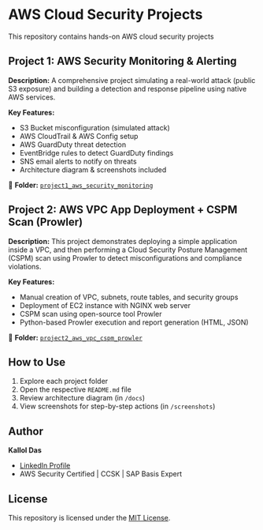 # AWS Cloud Security Projects

This repository contains hands-on AWS cloud security projects

## Project 1: AWS Security Monitoring & Alerting

**Description:**
A comprehensive project simulating a real-world attack (public S3 exposure) and building a detection and response pipeline using native AWS services.

**Key Features:**

* S3 Bucket misconfiguration (simulated attack)
* AWS CloudTrail & AWS Config setup
* AWS GuardDuty threat detection
* EventBridge rules to detect GuardDuty findings
* SNS email alerts to notify on threats
* Architecture diagram & screenshots included

📁 **Folder:** [`project1_aws_security_monitoring`](https://github.com/Kallol44/aws-cloud-security-projects/tree/main/project1_aws_security_monitoring)


## Project 2: AWS VPC App Deployment + CSPM Scan (Prowler)

**Description:**
This project demonstrates deploying a simple application inside a VPC, and then performing a Cloud Security Posture Management (CSPM) scan using Prowler to detect misconfigurations and compliance violations.

**Key Features:**

* Manual creation of VPC, subnets, route tables, and security groups
* Deployment of EC2 instance with NGINX web server
* CSPM scan using open-source tool Prowler
* Python-based Prowler execution and report generation (HTML, JSON)

📁 **Folder:** [`project2_aws_vpc_cspm_prowler`](https://github.com/Kallol44/aws-cloud-security-projects/tree/main/project2_aws_vpc_cspm_prowler)

## How to Use

1. Explore each project folder
2. Open the respective `README.md` file
3. Review architecture diagram (in `/docs`)
4. View screenshots for step-by-step actions (in `/screenshots`)


## Author

**Kallol Das**

* [LinkedIn Profile](https://www.linkedin.com/in/kallola-das-6aa28181/)
* AWS Security Certified | CCSK | SAP Basis Expert


## License

This repository is licensed under the [MIT License](LICENSE).
